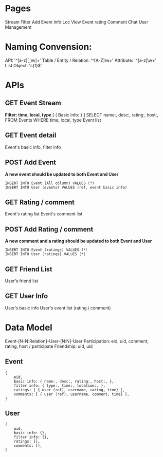 
# Pages
Stream
	Filter
Add Event
	Info
	Loc
View Event
	rating
	Comment
Chat
User Management


# Naming Convension:
API: '^[a-z][_\w]+'
Table / Entity / Relation: '^[A-Z]\w+'
Attribute: '^[a-z]\w+'
List Object: 's{1}$'

# APIs
## GET Event Stream
**Filter: time, local, type**
[
	{
		Basic Info: 
	}
]
SELECT name:, desc:, rating:, host:, FROM Events WHERE time, local, type
Event list

## GET Event detail
Event's basic info, filter info

## POST Add Event
**A new event should be updated to both Event and User**

	INSERT INTO Event (All column) VALUES (*)
	INSERT INTO User (events) VALUES (ref, event basic info)

## GET Rating / comment
Event's rating list
Event's comment list

## POST Add Rating / comment
**A new comment and a rating should be updated to both Event and User**

	INSERT INTO Event (ratings) VALUES (*)
	INSERT INTO User (ratings) VALUES (*)

## GET Friend List
User's friend list

## GET User Info
User's basic info
User's event list (rating / comment)


# Data Model
Event-[N-N:Relation]-User-[N:N]-User
Participation: eid, uid, comment, rating, host / participate
Friendship: uid, uid

## Event
	{
		eid,
		basic info: { name:, desc:, rating:, host:, },
		filter info: { type:, time:, location:, },
		ratings: [ { user (ref), username, rating, time} ],
		comments: [ { user (ref), username, comment, time} ],
	}

## User
	{
		uid,
		basic info: {},
		filter info: {},
		ratings: [],
		comments: [],
	}



